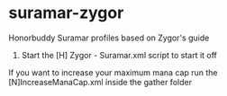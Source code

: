 # suramar-zygor
Honorbuddy Suramar profiles based on Zygor's guide

1. Start the [H] Zygor - Suramar.xml script to start it off

If you want to increase your maximum mana cap run the
	[N]IncreaseManaCap.xml
inside the gather folder